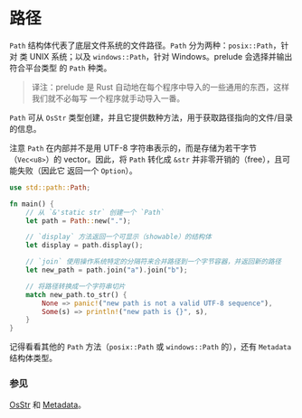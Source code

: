 # 路径

`Path` 结构体代表了底层文件系统的文件路径。`Path` 分为两种：`posix::Path`，针对
类 UNIX 系统；以及 `windows::Path`，针对 Windows。prelude 会选择并输出符合平台类型
的 `Path` 种类。

> 译注：prelude 是 Rust 自动地在每个程序中导入的一些通用的东西，这样我们就不必每写
> 一个程序就手动导入一番。

`Path` 可从 `OsStr` 类型创建，并且它提供数种方法，用于获取路径指向的文件/目录
的信息。

注意 `Path` 在内部并不是用 UTF-8 字符串表示的，而是存储为若干字节（`Vec<u8>`）的
vector。因此，将 `Path` 转化成 `&str` 并非零开销的（free），且可能失败（因此它
返回一个 `Option`）。

```rust
use std::path::Path;

fn main() {
    // 从 `&'static str` 创建一个 `Path`
    let path = Path::new(".");

    // `display` 方法返回一个可显示（showable）的结构体
    let display = path.display();

    // `join` 使用操作系统特定的分隔符来合并路径到一个字节容器，并返回新的路径
    let new_path = path.join("a").join("b");

    // 将路径转换成一个字符串切片
    match new_path.to_str() {
        None => panic!("new path is not a valid UTF-8 sequence"),
        Some(s) => println!("new path is {}", s),
    }
}
```

记得看看其他的 `Path` 方法（`posix::Path` 或 `windows::Path` 的），还有
`Metadata` 结构体类型。

### 参见

[OsStr][1] 和 [Metadata][2]。

[1]: https://doc.rust-lang.org/std/ffi/struct.OsStr.html
[2]: https://doc.rust-lang.org/std/fs/struct.Metadata.html

